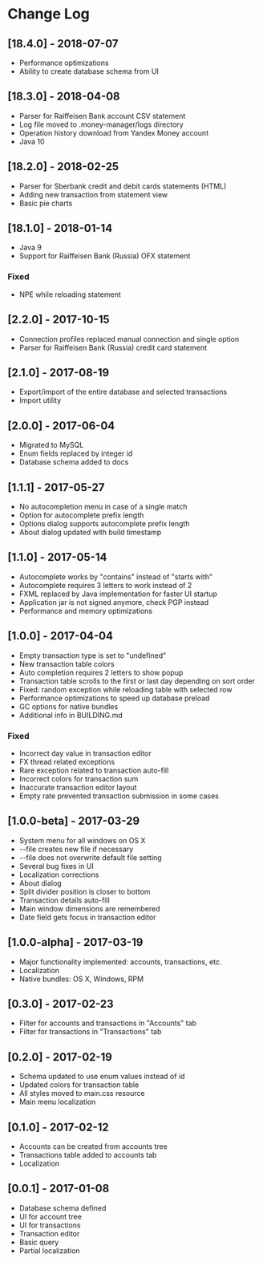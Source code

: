# Change Log

## [18.4.0] - 2018-07-07

- Performance optimizations
- Ability to create database schema from UI

## [18.3.0] - 2018-04-08

- Parser for Raiffeisen Bank account CSV statement
- Log file moved to .money-manager/logs directory
- Operation history download from Yandex Money account
- Java 10

## [18.2.0] - 2018-02-25

- Parser for Sberbank credit and debit cards statements (HTML)
- Adding new transaction from statement view
- Basic pie charts

## [18.1.0] - 2018-01-14

- Java 9
- Support for Raiffeisen Bank (Russia) OFX statement

### Fixed

- NPE while reloading statement

## [2.2.0] - 2017-10-15

- Connection profiles replaced manual connection and single option
- Parser for Raiffeisen Bank (Russia) credit card statement

## [2.1.0] - 2017-08-19

- Export/import of the entire database and selected transactions
- Import utility

## [2.0.0] - 2017-06-04

- Migrated to MySQL
- Enum fields replaced by integer id
- Database schema added to docs

## [1.1.1] - 2017-05-27

- No autocompletion menu in case of a single match
- Option for autocomplete prefix length
- Options dialog supports autocomplete prefix length
- About dialog updated with build timestamp

## [1.1.0] - 2017-05-14

- Autocomplete works by "contains" instead of "starts with"
- Autocomplete requires 3 letters to work instead of 2
- FXML replaced by Java implementation for faster UI startup
- Application jar is not signed anymore, check PGP instead
- Performance and memory optimizations

## [1.0.0] - 2017-04-04

- Empty transaction type is set to "undefined"
- New transaction table colors
- Auto completion requires 2 letters to show popup
- Transaction table scrolls to the first or last day depending on sort order
- Fixed: random exception while reloading table with selected row
- Performance optimizations to speed up database preload
- GC options for native bundles
- Additional info in BUILDING.md

### Fixed

- Incorrect day value in transaction editor
- FX thread related exceptions
- Rare exception related to transaction auto-fill
- Incorrect colors for transaction sum
- Inaccurate transaction editor layout
- Empty rate prevented transaction submission in some cases

## [1.0.0-beta] - 2017-03-29

- System menu for all windows on OS X
- --file creates new file if necessary
- --file does not overwrite default file setting
- Several bug fixes in UI
- Localization corrections
- About dialog
- Split divider position is closer to bottom
- Transaction details auto-fill
- Main window dimensions are remembered
- Date field gets focus in transaction editor

## [1.0.0-alpha] - 2017-03-19

- Major functionality implemented: accounts, transactions, etc.
- Localization
- Native bundles: OS X, Windows, RPM

## [0.3.0] - 2017-02-23

- Filter for accounts and transactions in "Accounts" tab
- Filter for transactions in "Transactions" tab

## [0.2.0] - 2017-02-19

- Schema updated to use enum values instead of id
- Updated colors for transaction table
- All styles moved to main.css resource
- Main menu localization

## [0.1.0] - 2017-02-12

- Accounts can be created from accounts tree
- Transactions table added to accounts tab
- Localization

## [0.0.1] - 2017-01-08

- Database schema defined
- UI for account tree
- UI for transactions
- Transaction editor
- Basic query
- Partial localization